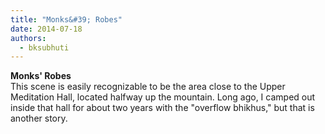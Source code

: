 ```yaml
---
title: "Monks&#39; Robes"
date: 2014-07-18
authors: 
  - bksubhuti
---
```


**Monks' Robes**  
This scene is easily recognizable to be the area close to the Upper Meditation Hall, located halfway up the mountain. Long ago, I camped out inside that hall for about two years with the "overflow bhikhus," but that is another story.  
﻿



